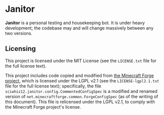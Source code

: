 Janitor
=======

**Janitor** is a personal testing and housekeeping bot. It is under heavy development; the codebase may and will change
massively between any two versions.

Licensing
---------

This project is licensed under the MIT License (see the `LICENSE.txt` file for the full license text).

This project includes code copied and modified from [the Minecraft Forge project][mcforge], which is licensed under the
LGPL v2.1 (see the `LICENSE-lgpl2.1.txt` file for the full license text); specifically, the file
`sciwhiz12.janitor.config.CommentedConfigSpec` is a modified and renamed version of
`net.minecraftforge.common.ForgeConfigSpec` (as of the writing of this document). This file is relicensed under the
LGPL v2.1, to comply with the Minecraft Forge project's license.

[mcforge]: https://github.com/MinecraftForge/MinecraftForge
